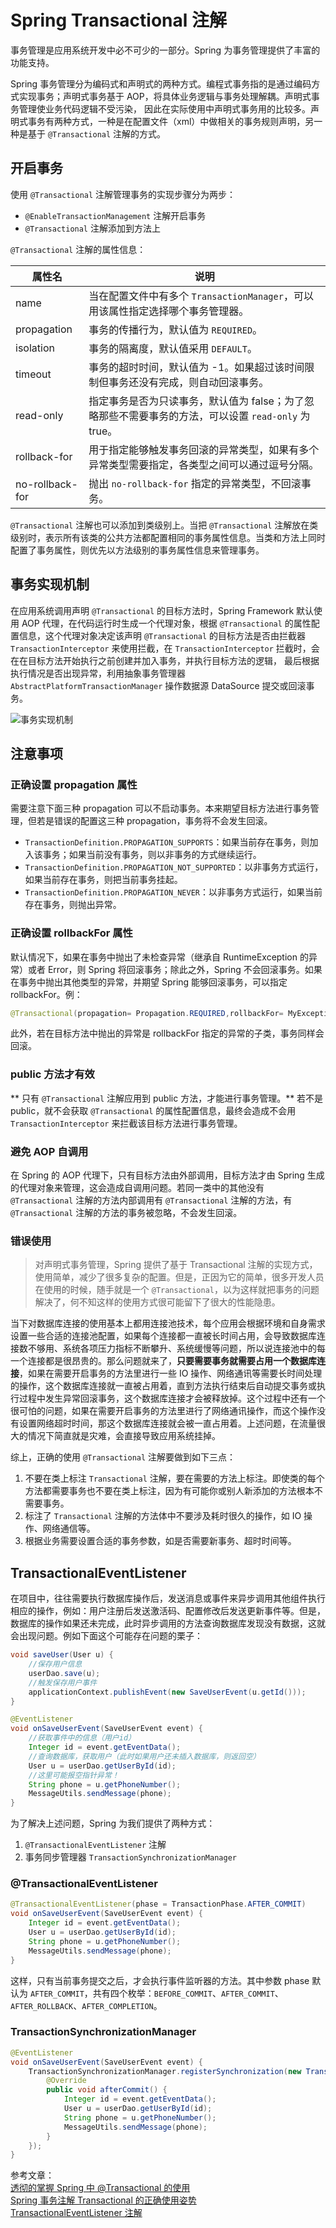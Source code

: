# Spring Transactional 注解

事务管理是应用系统开发中必不可少的一部分。Spring 为事务管理提供了丰富的功能支持。

Spring 事务管理分为编码式和声明式的两种方式。编程式事务指的是通过编码方式实现事务；声明式事务基于 AOP，将具体业务逻辑与事务处理解耦。声明式事务管理使业务代码逻辑不受污染， 因此在实际使用中声明式事务用的比较多。声明式事务有两种方式，一种是在配置文件（xml）中做相关的事务规则声明，另一种是基于 `@Transactional` 注解的方式。

## 开启事务

使用 `@Transactional` 注解管理事务的实现步骤分为两步：

- `@EnableTransactionManagement` 注解开启事务
- `@Transactional` 注解添加到方法上

`@Transactional` 注解的属性信息：

| 属性名          | 说明                                                                                                 |
| --------------- | ---------------------------------------------------------------------------------------------------- |
| name            | 当在配置文件中有多个 `TransactionManager`，可以用该属性指定选择哪个事务管理器。                      |
| propagation     | 事务的传播行为，默认值为 `REQUIRED`。                                                                |
| isolation       | 事务的隔离度，默认值采用 `DEFAULT`。                                                                 |
| timeout         | 事务的超时时间，默认值为 -1。如果超过该时间限制但事务还没有完成，则自动回滚事务。                    |
| read-only       | 指定事务是否为只读事务，默认值为 false；为了忽略那些不需要事务的方法，可以设置 `read-only` 为 true。 |
| rollback-for    | 用于指定能够触发事务回滚的异常类型，如果有多个异常类型需要指定，各类型之间可以通过逗号分隔。         |
| no-rollback-for | 抛出 `no-rollback-for` 指定的异常类型，不回滚事务。                                                  |

`@Transactional` 注解也可以添加到类级别上。当把 `@Transactional` 注解放在类级别时，表示所有该类的公共方法都配置相同的事务属性信息。当类和方法上同时配置了事务属性，则优先以方法级别的事务属性信息来管理事务。

## 事务实现机制

在应用系统调用声明 `@Transactional` 的目标方法时，Spring Framework 默认使用 AOP 代理，在代码运行时生成一个代理对象，根据 `@Transactional` 的属性配置信息，这个代理对象决定该声明 `@Transactional` 的目标方法是否由拦截器 `TransactionInterceptor` 来使用拦截，在 `TransactionInterceptor` 拦截时，会在在目标方法开始执行之前创建并加入事务，并执行目标方法的逻辑， 最后根据执行情况是否出现异常，利用抽象事务管理器 `AbstractPlatformTransactionManager` 操作数据源 DataSource 提交或回滚事务。

![事务实现机制](/IMAGES/Spring-Transactional-注解/事务实现机制.jpg)

## 注意事项

### 正确设置 propagation 属性

需要注意下面三种 propagation 可以不启动事务。本来期望目标方法进行事务管理，但若是错误的配置这三种 propagation，事务将不会发生回滚。

- `TransactionDefinition.PROPAGATION_SUPPORTS`：如果当前存在事务，则加入该事务；如果当前没有事务，则以非事务的方式继续运行。
- `TransactionDefinition.PROPAGATION_NOT_SUPPORTED`：以非事务方式运行，如果当前存在事务，则把当前事务挂起。
- `TransactionDefinition.PROPAGATION_NEVER`：以非事务方式运行，如果当前存在事务，则抛出异常。

### 正确设置 rollbackFor 属性

默认情况下，如果在事务中抛出了未检查异常（继承自 RuntimeException 的异常）或者 Error，则 Spring 将回滚事务；除此之外，Spring 不会回滚事务。如果在事务中抛出其他类型的异常，并期望 Spring 能够回滚事务，可以指定 rollbackFor。例：

```java
@Transactional(propagation= Propagation.REQUIRED,rollbackFor= MyException.class)
```

此外，若在目标方法中抛出的异常是 rollbackFor 指定的异常的子类，事务同样会回滚。

### public 方法才有效

** 只有 `@Transactional` 注解应用到 public 方法，才能进行事务管理。** 若不是 public，就不会获取 `@Transactional` 的属性配置信息，最终会造成不会用 `TransactionInterceptor` 来拦截该目标方法进行事务管理。

### 避免 AOP 自调用

在 Spring 的 AOP 代理下，只有目标方法由外部调用，目标方法才由 Spring 生成的代理对象来管理，这会造成自调用问题。若同一类中的其他没有 `@Transactional` 注解的方法内部调用有 `@Transactional` 注解的方法，有 `@Transactional` 注解的方法的事务被忽略，不会发生回滚。

### 错误使用

> 对声明式事务管理，Spring 提供了基于 Transactional 注解的实现方式，使用简单，减少了很多复杂的配置。但是，正因为它的简单，很多开发人员在使用的时候，随手就是一个 `@Transactional`，以为这样就把事务的问题解决了，何不知这样的使用方式很可能留下了很大的性能隐患。

当下对数据库连接的使用基本上都用连接池技术，每个应用会根据环境和自身需求设置一些合适的连接池配置，如果每个连接都一直被长时间占用，会导致数据库连接数不够用、系统各项压力指标不断攀升、系统缓慢等问题，所以说连接池中的每一个连接都是很昂贵的。那么问题就来了，**只要需要事务就需要占用一个数据库连接**，如果在需要开启事务的方法里进行一些 IO 操作、网络通讯等需要长时间处理的操作，这个数据库连接就一直被占用着，直到方法执行结束后自动提交事务或执行过程中发生异常回滚事务，这个数据库连接才会被释放掉。这个过程中还有一个很可怕的问题，如果在需要开启事务的方法里进行了网络通讯操作，而这个操作没有设置网络超时时间，那这个数据库连接就会被一直占用着。上述问题，在流量很大的情况下简直就是灾难，会直接导致应用系统挂掉。

综上，正确的使用 `@Transactional` 注解要做到如下三点：

1. 不要在类上标注 `Transactional` 注解，要在需要的方法上标注。即使类的每个方法都需要事务也不要在类上标注，因为有可能你或别人新添加的方法根本不需要事务。
2. 标注了 `Transactional` 注解的方法体中不要涉及耗时很久的操作，如 IO 操作、网络通信等。
3. 根据业务需要设置合适的事务参数，如是否需要新事务、超时时间等。

## TransactionalEventListener

在项目中，往往需要执行数据库操作后，发送消息或事件来异步调用其他组件执行相应的操作，例如：用户注册后发送激活码、配置修改后发送更新事件等。但是，数据库的操作如果还未完成，此时异步调用的方法查询数据库发现没有数据，这就会出现问题。例如下面这个可能存在问题的栗子：

```java
void saveUser(User u) {
    //保存用户信息
    userDao.save(u);
    //触发保存用户事件
    applicationContext.publishEvent(new SaveUserEvent(u.getId()));
}

@EventListener
void onSaveUserEvent(SaveUserEvent event) {
    //获取事件中的信息（用户id）
    Integer id = event.getEventData();
    //查询数据库，获取用户（此时如果用户还未插入数据库，则返回空）
    User u = userDao.getUserById(id);
    //这里可能报空指针异常！
    String phone = u.getPhoneNumber();
    MessageUtils.sendMessage(phone);
}
```

为了解决上述问题，Spring 为我们提供了两种方式：

1. `@TransactionalEventListener` 注解
2. 事务同步管理器 `TransactionSynchronizationManager`

### @TransactionalEventListener

```java
@TransactionalEventListener(phase = TransactionPhase.AFTER_COMMIT)
void onSaveUserEvent(SaveUserEvent event) {
    Integer id = event.getEventData();
    User u = userDao.getUserById(id);
    String phone = u.getPhoneNumber();
    MessageUtils.sendMessage(phone);
}
```

这样，只有当前事务提交之后，才会执行事件监听器的方法。其中参数 phase 默认为 `AFTER_COMMIT`，共有四个枚举：`BEFORE_COMMIT`、`AFTER_COMMIT`、`AFTER_ROLLBACK`、`AFTER_COMPLETION`。

### TransactionSynchronizationManager

```java
@EventListener
void onSaveUserEvent(SaveUserEvent event) {
    TransactionSynchronizationManager.registerSynchronization(new TransactionSynchronizationAdapter() {
        @Override
        public void afterCommit() {
            Integer id = event.getEventData();
            User u = userDao.getUserById(id);
            String phone = u.getPhoneNumber();
            MessageUtils.sendMessage(phone);
        }
    });
}
```

参考文章：  
[透彻的掌握 Spring 中 @Transactional 的使用](https://www.ibm.com/developerworks/cn/java/j-master-spring-transactional-use/index.html)  
[Spring 事务注解 Transactional 的正确使用姿势](https://juejin.im/post/5a76961a6fb9a063417b0488)  
[TransactionalEventListener 注解](https://www.jianshu.com/p/6f9cc1384cdf)

